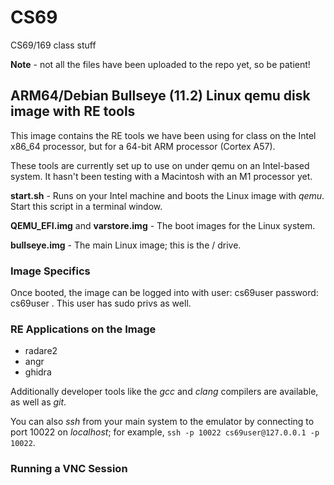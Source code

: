 # CS69
CS69/169 class stuff

**Note** - not all the files have been uploaded to the repo yet, so be patient!

## ARM64/Debian Bullseye (11.2) Linux qemu disk image with RE tools

This image contains the RE tools we have been using for class on the Intel x86\_64
processor, but for a 64-bit ARM processor (Cortex A57). 

These tools are currently set up to use on under qemu on an Intel-based system. It hasn't been testing with a Macintosh with an M1 processor yet.

**start.sh** - Runs on your Intel machine and boots the Linux image with *qemu*. Start this script in a terminal window.

**QEMU\_EFI.img** and **varstore.img** - The boot images for the Linux system.

**bullseye.img** - The main Linux image; this is the / drive.

### Image Specifics ###
Once booted, the image can be logged into with user: cs69user password: cs69user . This user has sudo privs as well.

### RE Applications on the Image ###

- radare2
- angr
- ghidra

Additionally developer tools like the *gcc* and *clang* compilers are available, as well as *git*.

You can also *ssh* from your main system to the emulator by connecting to port 10022 on *localhost*; for example, `ssh -p 10022 cs69user@127.0.0.1 -p 10022`.

### Running a VNC Session ###
